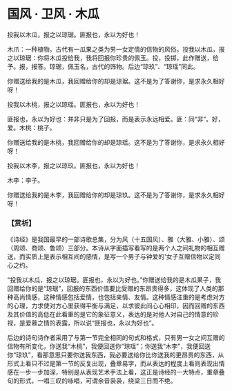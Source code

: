 <link href="../../../css/style.css" rel="stylesheet" type="text/css" />

# 国风 · 卫风 · 木瓜

<div class="p">

投我以木瓜，报之以琼琚。匪报也，永以为好也！


<span class="comment">


木爪：一种植物。古代有一瓜果之类为男一女定情的信物的风俗。投我以木瓜，报之以琼琚：你将木瓜投给我，我将回报你珍贵的佩玉。投，投掷，此作赠送，给予。报，报答。琼琚，佩玉名，古代的饰物。后边“琼玖”、“琼瑶”同此。

</span>


<div class="translation">

你赠送给我的是木瓜，我回赠给你的却是琼琚。这不是为了答谢你，是求永久相好呀！

</div>

投我以木桃，报之以琼瑶。匪报也，永以为好也！


<span class="comment">


匪报也，永以为好也：并非只是为了回报，而是表示永远相爱。匪：同“非”。好，爱。木桃：桃子。

</span>


<div class="translation">

你赠送给我的是木桃，我回赠给你的却是琼瑶。这不是为了答谢你，是求永久相好呀！

</div>

投我以木李，报之以琼玖。匪报也，永以为好也！


<span class="comment">


木李：李子。

</span>


<div class="translation">

你赠送给我的是木李，我回赠给你的却是琼玖。这不是为了答谢你，是求永久相好呀！

</div>

### 【赏析】

《诗经》是我国最早的一部诗歌总集，分为风（十五国风）、雅（大雅、小雅）、颂（周颂、商颂、鲁颂）三部分。本诗从字面描写看写的是两个人之间礼物的相互赠送，而实质上是表示相互间的感情，是写一个男子与钟爱的'女子互赠信物以定同心之约。

“投我以木瓜，报之以琼琚。匪报也，永以为好也。”你赠送给我的是木瓜果子，我回赠给你的是“琼琚”，回报的东西价值要比受赠的东昂贵得多，这体现了人类的那种高尚情感，这种情感包括爱情，也包括亲情、友情。这种情感注重的是考虑对方的心理，力求使对方心里获得平衡与满足，以求彼此间心心相印，因而回赠的东西及其价值的高低在此看重的是它的象征意义，表达的是对他人对自己的情意的珍视，是爱慕之情的表露，所以说“匪报也，永以为好也”。

后边的诗句诗作者采用了与第一节完全相同的句式和格式，只有男一女之间互赠的信物有所变化，你送我“木桃”，我便回送你“琼瑶”；你送我“木李”，我便回送你“琼玖”，看那意思只要你送我东西，我必要送给你比你送我的更昂贵的东西，从形式上看只不过是第一节的反复出现，叠章易字，而从表达的程度上看则表现出情感在一步一步加深，特别是从表现艺术手法上看，这正是诗经的一大特点，重章叠句的形式，一唱三叹的咏唱，可谓余音袅袅，绕梁三日而不绝。
